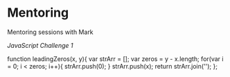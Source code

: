 # Mentoring
Mentoring sessions with Mark

*JavaScript Challenge 1*

function leadingZeros(x, y){
var strArr = [];
var zeros = y - x.length;
for(var i = 0; i < zeros; i++){
strArr.push(0);
} 
strArr.push(x);
return strArr.join(''); 
};
